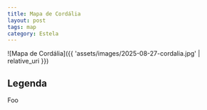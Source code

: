 ```yaml
---
title: Mapa de Cordália
layout: post
tags: map
category: Estela
---
```


![Mapa de Cordália]({{ 'assets/images/2025-08-27-cordalia.jpg' | relative_uri }})

## Legenda

Foo
